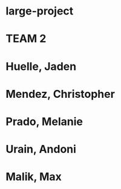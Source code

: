 # large-project

# TEAM 2
# Huelle, Jaden
# Mendez, Christopher
# Prado, Melanie
# Urain, Andoni
# Malik, Max
